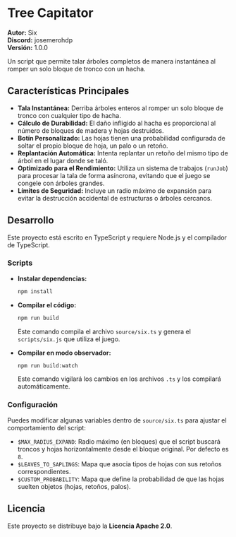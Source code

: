 # Tree Capitator

**Autor:** Six  
**Discord:** josemerohdp  
**Versión:** 1.0.0

Un script que permite talar árboles completos de manera instantánea al romper un solo bloque de tronco con un hacha.

## Características Principales

- **Tala Instantánea:** Derriba árboles enteros al romper un solo bloque de tronco con cualquier tipo de hacha.
- **Cálculo de Durabilidad:** El daño infligido al hacha es proporcional al número de bloques de madera y hojas destruidos.
- **Botín Personalizado:** Las hojas tienen una probabilidad configurada de soltar el propio bloque de hoja, un palo o un retoño.
- **Replantación Automática:** Intenta replantar un retoño del mismo tipo de árbol en el lugar donde se taló.
- **Optimizado para el Rendimiento:** Utiliza un sistema de trabajos (`runJob`) para procesar la tala de forma asíncrona, evitando que el juego se congele con árboles grandes.
- **Límites de Seguridad:** Incluye un radio máximo de expansión para evitar la destrucción accidental de estructuras o árboles cercanos.

## Desarrollo

Este proyecto está escrito en TypeScript y requiere Node.js y el compilador de TypeScript.

### Scripts

-   **Instalar dependencias:**
    ```bash
    npm install
    ```
-   **Compilar el código:**
    ```bash
    npm run build
    ```
    Este comando compila el archivo `source/six.ts` y genera el `scripts/six.js` que utiliza el juego.

-   **Compilar en modo observador:**
    ```bash
    npm run build:watch
    ```
    Este comando vigilará los cambios en los archivos `.ts` y los compilará automáticamente.

### Configuración

Puedes modificar algunas variables dentro de `source/six.ts` para ajustar el comportamiento del script:

-   `$MAX_RADIUS_EXPAND`: Radio máximo (en bloques) que el script buscará troncos y hojas horizontalmente desde el bloque original. Por defecto es `8`.
-   `$LEAVES_TO_SAPLINGS`: Mapa que asocia tipos de hojas con sus retoños correspondientes.
-   `$CUSTOM_PROBABILITY`: Mapa que define la probabilidad de que las hojas suelten objetos (hojas, retoños, palos).

## Licencia

Este proyecto se distribuye bajo la **Licencia Apache 2.0**.
